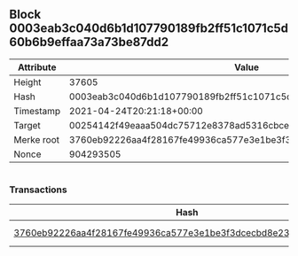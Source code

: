 ## Block 0003eab3c040d6b1d107790189fb2ff51c1071c5d60b6b9effaa73a73be87dd2

Attribute | Value
--- | ---
Height | 37605
Hash | 0003eab3c040d6b1d107790189fb2ff51c1071c5d60b6b9effaa73a73be87dd2
Timestamp | 2021-04-24T20:21:18+00:00
Target | 00254142f49eaaa504dc75712e8378ad5316cbcead634704b3734b6271167cc4
Merke root | 3760eb92226aa4f28167fe49936ca577e3e1be3f3dcecbd8e23a4b88c7cdb04c
Nonce | 904293505

```

```

### Transactions

Hash | Amount
--- | ---
[3760eb92226aa4f28167fe49936ca577e3e1be3f3dcecbd8e23a4b88c7cdb04c](3760eb92226aa4f28167fe49936ca577e3e1be3f3dcecbd8e23a4b88c7cdb04c.md) | 10.00000000 SKEPTI 
